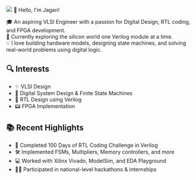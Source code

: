 ![](https://github.com/user-attachments/assets/91a06db5-ce81-46d9-820b-8082041b0dbd)
👋 Hello, I'm Jagan!

🎓 An aspiring VLSI Engineer with a passion for Digital Design, RTL coding, and FPGA development.  
🔧 Currently exploring the silicon world one Verilog module at a time.  
💡 I love building hardware models, designing state machines, and solving real-world problems using digital logic.

## 🔍 Interests
- ✨ VLSI Design 
- 🧠 Digital System Design & Finite State Machines  
- 🧩 RTL Design using Verilog  
- 📟 FPGA Implementation  

## 📚 Recent Highlights
- 🚀 Completed 100 Days of RTL Coding Challenge in Verilog  
- 🛠️ Implemented FSMs, Multipliers, Memory controllers, and more  
- 💻 Worked with Xilinx Vivado, ModelSim, and EDA Playground   
- 👨‍💻 Participated in national-level hackathons & internships

